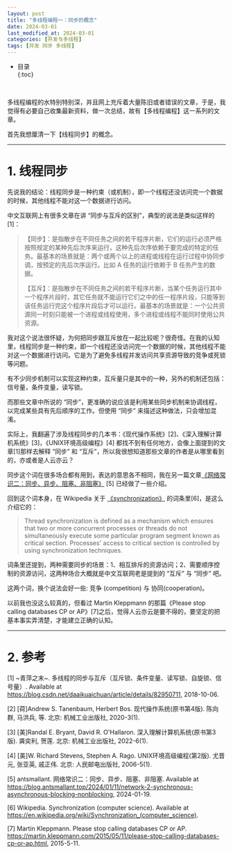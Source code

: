 ```yaml
---
layout: post
title: "多线程编程一：同步的概念"
date: 2024-03-01
last_modified_at: 2024-03-01
categories: [并发与多线程]
tags: [并发 同步 多线程]
---
```


* 目录  
{:toc}
<br/>

多线程编程的水特别特别深，并且网上充斥着大量陈旧或者错误的文章，于是，我觉得有必要自己收集最新资料，做一次总结，故有【多线程编程】这一系列的文章。  

首先我想厘清一下【线程同步】的概念。  

---

# 1. 线程同步

先说我的结论：线程同步是一种约束（或机制），即一个线程还没访问完一个数据的时候，其他线程不能对这一个数据进行访问。  

中文互联网上有很多文章在讲 “同步与互斥的区别”，典型的说法是类似这样的[1]：   

>【同步】：是指散步在不同任务之间的若干程序片断，它们的运行必须严格按照规定的某种先后次序来运行，这种先后次序依赖于要完成的特定的任务。最基本的场景就是：两个或两个以上的进程或线程在运行过程中协同步调，按预定的先后次序运行。比如 A 任务的运行依赖于 B 任务产生的数据。  
>
>【互斥】：是指散步在不同任务之间的若干程序片断，当某个任务运行其中一个程序片段时，其它任务就不能运行它们之中的任一程序片段，只能等到该任务运行完这个程序片段后才可以运行。最基本的场景就是：一个公共资源同一时刻只能被一个进程或线程使用，多个进程或线程不能同时使用公共资源。   

我对这个说法很怀疑，为何把同步跟互斥放在一起比较呢？很奇怪。在我的认知里，线程同步是一种约束，即一个线程还没访问完一个数据的时候，其他线程不能对这一个数据进行访问。它是为了避免多线程并发访问共享资源导致的竞争或死锁等问题。  

有不少同步机制可以实现这种约束，互斥量只是其中的一种，另外的机制还包括：信号量，条件变量，读写锁。   

而那些文章中所说的 “同步”，更准确的说应该是利用某些同步机制来协调线程，以完成某些具有先后顺序的工作。但使用 “同步” 来描述这种做法，只会增加混淆。   

实际上，我翻遍了涉及线程同步的几本书：《现代操作系统》[2]、《深入理解计算机系统》[3]，《UNIX环境高级编程》[4] 都找不到有任何地方，会像上面提到的文章[1]那样去解释 “同步” 和 “互斥”，所以我很想知道那些文章的作者是从哪里看到的，亦或者是人云亦云？    

同步这个词在很多场合都有用到，表达的意思各不相同，我在另一篇文章[《网络常识二：同步、异步、阻塞、非阻塞》](https://blog.antsmallant.top/2024/01/11/network-2-synchronous-asynchronous-blocking-nonblocking) [5] 已经做了一些介绍。  

回到这个词本身，在 Wikipedia 关于 [《synchronization》](https://en.wikipedia.org/wiki/Synchronization_(computer_science)) 的词条里[6]，是这么介绍它的：   

>Thread synchronization is defined as a mechanism which ensures that two or more concurrent processes or threads do not simultaneously execute some particular program segment known as critical section. Processes' access to critical section is controlled by using synchronization techniques.   

词条里还提到，两种需要同步的场景：1、相互排斥的资源访问；2、需要顺序控制的资源访问，这两种场合大概就是中文互联网老是提到的 “互斥” 与 “同步” 吧。  

这两个词，换个说法会好一些: 竞争 (competition) 与 协同(cooperation)。   

以前我也没这么较真的，但看过 Martin Kleppmann 的那篇《Please stop calling databases CP or AP》[7]之后，觉得人云亦云是要不得的，要坚定的把基本事实弄清楚，才能建立正确的认知。   

---

# 2. 参考

[1] ~青萍之末~. 多线程的同步与互斥（互斥锁、条件变量、读写锁、自旋锁、信号量）. Available at https://blog.csdn.net/daaikuaichuan/article/details/82950711, 2018-10-06.   

[2] [荷]Andrew S. Tanenbaum, Herbert Bos. 现代操作系统(原书第4版). 陈向群, 马洪兵, 等. 北京: 机械工业出版社, 2020-3(1).   

[3] [美]Randal E. Bryant, David R. O'Hallaron. 深入理解计算机系统(原书第3版). 龚奕利, 贺莲. 北京: 机械工业出版社, 2022-6(1).  

[4] [美]W. Richard Stevens, Stephen A. Rago. UNIX环境高级编程(第2版). 尤晋元, 张亚英, 戚正伟. 北京: 人民邮电出版社, 2006-5(1).  

[5] antsmallant. 网络常识二：同步、异步、阻塞、非阻塞. Available at https://blog.antsmallant.top/2024/01/11/network-2-synchronous-asynchronous-blocking-nonblocking, 2024-01-19.    

[6] Wikipedia. Synchronization (computer science). Available at https://en.wikipedia.org/wiki/Synchronization_(computer_science).   

[7] Martin Kleppmann. Please stop calling databases CP or AP. https://martin.kleppmann.com/2015/05/11/please-stop-calling-databases-cp-or-ap.html, 2015-5-11.   
